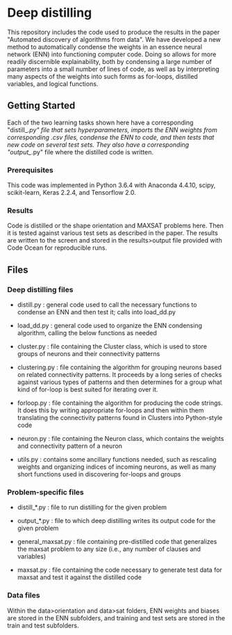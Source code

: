 # Deep distilling

This repository includes the code used to produce the results in the paper "Automated discovery of algorithms from data". We have developed a new method to automatically condense the weights in an essence neural network (ENN) into functioning computer code. Doing so allows for more readily discernible explainability, both by condensing a large number of parameters into a small number of lines of code, as well as by interpreting many aspects of the weights into such forms as for-loops, distilled variables, and logical functions.

## Getting Started

Each of the two learning tasks shown here have a corresponding "distill_*.py" file that sets hyperparameters, imports the ENN weights from corresponding .csv files, condense the ENN to code, and then tests that new code on several test sets. They also have a corresponding "output_*.py" file where the distilled code is written.

### Prerequisites

This code was implemented in Python 3.6.4 with Anaconda 4.4.10, scipy, scikit-learn, Keras 2.2.4, and Tensorflow 2.0.

### Results

Code is distilled or the shape orientation and MAXSAT problems here. Then it is tested against various test sets as described in the paper. The results are written to the screen and stored in the results>output file provided with Code Ocean for reproducible runs.

## Files

### Deep distilling files

- distill.py : general code used to call the necessary functions to condense an ENN and then test it; calls into load_dd.py

- load_dd.py : general code used to organize the ENN condensing algorithm, calling the below functions as needed

- cluster.py : file containing the Cluster class, which is used to store groups of neurons and their connectivity patterns

- clustering.py : file containing the algorithm for grouping neurons based on related connectivity patterns. It proceeds by a long series of checks against various types of patterns and then determines for a group what kind of for-loop is best suited for iterating over it.

- forloop.py : file containing the algorithm for producing the code strings. It does this by writing appropriate for-loops and then within them translating the connectivity patterns found in Clusters into Python-style code

- neuron.py : file containing the Neuron class, which contains the weights and connectivity pattern of a neuron

- utils.py : contains some ancillary functions needed, such as rescaling weights and organizing indices of incoming neurons, as well as many short functions used in discovering for-loops and groups

### Problem-specific files

- distill_*.py : file to run distilling for the given problem

- output_*.py : file to which deep distilling writes its output code for the given problem

- general_maxsat.py : file containing pre-distilled code that generalizes the maxsat problem to any size (i.e., any number of clauses and variables)

- maxsat.py : file containing the code necessary to generate test data for maxsat and test it against the distilled code

### Data files

Within the data>orientation and data>sat folders, ENN weights and biases are stored in the ENN subfolders, and training and test sets are stored in the train and test subfolders.